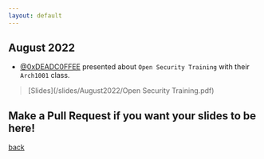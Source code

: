 ```yaml
---
layout: default
---
```


## August 2022

- [@0xDEADC0FFEE](https://www.linkedin.com/in/sergei-zaiats/) presented about `Open Security Training` with their `Arch1001` class.  
> [Slides](/slides/August2022/Open Security Training.pdf) 


## Make a Pull Request if you want your slides to be here!

[back](/)
